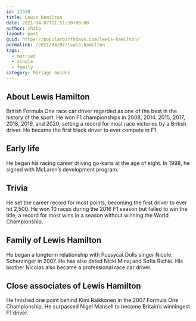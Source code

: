 ```yaml
---
id: 12520
title: Lewis Hamilton
date: 2021-04-07T11:51:10+00:00
author: chito
layout: post
guid: https://popularbirthdays.com/lewis-hamilton/
permalink: /2021/04/07/lewis-hamilton  
tags:
  - married
  - single
  - family
category: Mariage Guides
---
```

<!--Content-->


          
          
## About Lewis Hamilton



  British Formula One race car driver regarded as one of the best in the history of the sport. He won F1 championships in 2008, 2014, 2015, 2017, 2018, 2019, and 2020, setting a record for most race victories by a British driver. He became the first black driver to ever compete in F1.

                
                
## Early life



  He began his racing career driving go-karts at the age of eight. In 1998, he signed with McLaren&#8217;s development program.

                
                
## Trivia



  He set the career record for most points, becoming the first driver to ever hit 2,500. He won 10 races during the 2016 F1 season but failed to win the title, a record for most wins in a season without winning the World Championship.

                
                
## Family of Lewis Hamilton



  He began a longterm relationship with Pussycat Dolls singer Nicole Scherzinger in 2007. He has also dated Nicki Minaj and Sofia Richie. His brother Nicolas also became a professional race car driver.

                
                
## Close associates of Lewis Hamilton



  He finished one point behind Kimi Raikkonen in the 2007 Formula One Championship. He surpassed Nigel Mansell to become Britain&#8217;s winningest F1 driver.

          
          